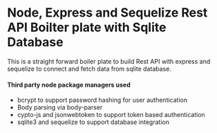 # Node, Express and Sequelize Rest API Boilter plate with Sqlite Database

This is a straight forward boiler plate to build Rest API with express and sequelize to connect and fetch data from sqlite database.

#### Third party node package managers used

* bcrypt to support password hashing for user authentication
* Body parsing via body-parser
* cypto-js and jsonwebtoken to support token based authentication
* sqlite3 and sequelize to support database integration

